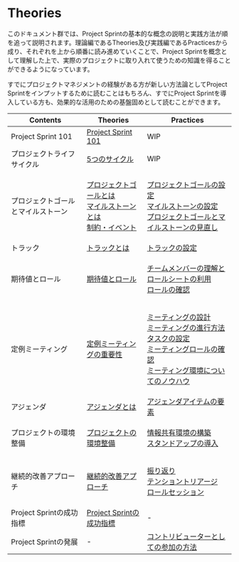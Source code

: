 # Theories

このドキュメント群では、Project Sprintの基本的な概念の説明と実践方法が順を追って説明されます。理論編であるTheories及び実践編であるPracticesから成り、それぞれを上から順番に読み進めていくことで、Project Sprintを概念として理解した上で、実際のプロジェクトに取り入れて使うための知識を得ることができるようになっています。

すでにプロジェクトマネジメントの経験がある方が新しい方法論としてProject Sprintをインプットするために読むことはもちろん、すでにProject Sprintを導入している方も、効果的な活用のための基盤固めとして読むことができます。

| Contents            | Theories                                                                                                                            | Practices                                                                                                                                                                                                                                                                                                       |
| ------------------- | ----------------------------------------------------------------------------------------------------------------------------------- | --------------------------------------------------------------------------------------------------------------------------------------------------------------------------------------------------------------------------------------------------------------------------------------------------------------- |
| Project Sprint 101  | [Project Sprint 101](../../v3.2/theories/101.md)                                                                                    | WIP                                                                                                                                                                                                                                                                                                             |
| プロジェクトライフサイクル       | [5つのサイクル](project\_lifecycle.md)                                                                                                    | WIP                                                                                                                                                                                                                                                                                                             |
| プロジェクトゴールとマイルストーン   | <p><a href="project_goals.md">プロジェクトゴールとは</a><br><a href="milestones.md">マイルストーンとは</a><br><a href="restrictions.md">制約・イベント</a></p> | <p><a href="../../v3.2/practices/project_goals.md">プロジェクトゴールの設定</a><br><a href="broken-reference">マイルストーンの設定</a><br><a href="../practices/reviewing_project_goals_and_milestones.md">プロジェクトゴールとマイルストーンの見直し</a></p>                                                                                              |
| トラック                | [トラックとは](tracks.md)                                                                                                                 | [トラックの設定](../practices/tracks.md)                                                                                                                                                                                                                                                                               |
| 期待値とロール             | [期待値とロール](rolls.md)                                                                                                                 | <p><a href="../practices/rolls.md">チームメンバーの理解とロールシートの利用</a><br><a href="../practices/reviewing_rolls.md">ロールの確認</a></p>                                                                                                                                                                                         |
| 定例ミーティング            | [定例ミーティングの重要性](meetings.md)                                                                                                         | <p><a href="../practices/meetings.md">ミーティングの設計</a><br><a href="../practices/holding_meetings.md">ミーティングの進行方法</a><br><a href="../../v3.2/practices/tasks.md">タスクの設定</a><br><a href="../practices/meeting_rolls.md">ミーティングロールの確認</a><br><a href="../practices/meeting_environments.md">ミーティング環境についてのノウハウ</a></p> |
| アジェンダ               | [アジェンダとは](agenda.md)                                                                                                                | [アジェンダアイテムの要素](../practices/agenda.md)                                                                                                                                                                                                                                                                          |
| プロジェクトの環境整備         | [プロジェクトの環境整備](project\_environments.md)                                                                                             | <p><a href="../practices/project_environments.md">情報共有環境の構築</a><br><a href="../practices/stand-up_meetings.md">スタンドアップの導入</a></p>                                                                                                                                                                               |
| 継続的改善アプローチ          | [継続的改善アプローチ](../../v3.2/theories/continuous\_improvement\_approach.md)                                                              | <p><a href="../practices/looking_back.md">振り返り</a><br><a href="../../v3.2/practices/tension_triage.md">テンショントリアージ</a><br><a href="broken-reference">ロールセッション</a></p>                                                                                                                                            |
| Project Sprintの成功指標 | [Project Sprintの成功指標](../../v3.2/theories/success\_metrics.md)                                                                      | -                                                                                                                                                                                                                                                                                                               |
| Project Sprintの発展   | -                                                                                                                                   | [コントリビューターとしての参加の方法](broken-reference)                                                                                                                                                                                                                                                                          |

